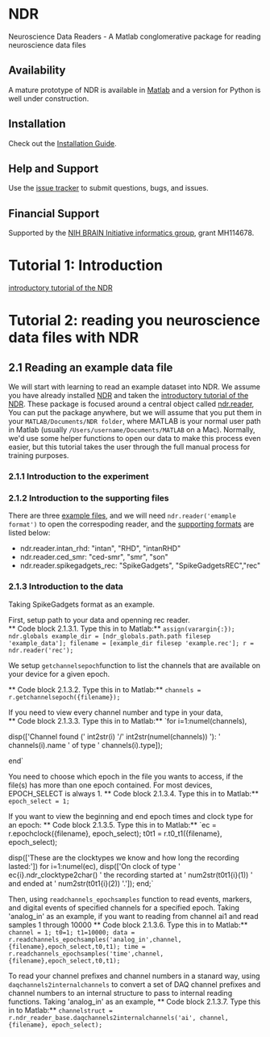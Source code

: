 # NDR

Neuroscience Data Readers - A Matlab conglomerative package for reading neuroscience data files

## Availability
A mature prototype of NDR is available in [Matlab](https://github.com/VH-Lab/NDR-matlab/tree/main) and a version for Python is well under construction.

## Installation
Check out the [Installation Guide](https://vh-lab.github.io/NDI-matlab/installation/).

## Help and Support
Use the [issue tracker](https://github.com/VH-Lab/NDR-matlab/issues) to submit questions, bugs, and issues.

## Financial Support
Supported by the [NIH BRAIN Initiative informatics group](https://braininitiative.nih.gov/brain-programs/informatics), grant MH114678.


# Tutorial 1: Introduction
[introductory tutorial of the NDR](https://github.com/VH-Lab/NDR-matlab/blob/main/README.md)


# Tutorial 2: reading you neuroscience data files with NDR

## 2.1 Reading an example data file
We will start with learning to read an example dataset into NDR. We assume you have already installed [NDR](https://github.com/VH-Lab/NDR-matlab/tree/main) 
and taken the [introductory tutorial of the NDR](https://github.com/VH-Lab/NDR-matlab/blob/main/README.md). These package  is focused around a central object 
called [ndr.reader](https://github.com/VH-Lab/NDR-matlab/blob/main/%2Bndr/reader.m), You can put the package anywhere, but we will assume that you put them 
in your `MATLAB/Documents/NDR folder`, where MATLAB is your normal user path in Matlab (usually `/Users/username/Documents/MATLAB` on a Mac). Normally, we'd use 
some helper functions to open our data to make this process even easier, but this tutorial takes the user through the full manual process for training purposes.

### 2.1.1 Introduction to the experiment

### 2.1.2 Introduction to the supporting files 
There are three [example files](https://github.com/VH-Lab/NDR-matlab/tree/main/example_data), and we will need `ndr.reader('emample format')` to open the 
correspoding reader, and the [supporting formats](https://github.com/VH-Lab/NDR-matlab/blob/main/resource/ndr_reader_types.json) are listed below:

- ndr.reader.intan_rhd: "intan", "RHD", "intanRHD"
- ndr.reader.ced_smr: "ced-smr", "smr", "son"
- ndr.reader.spikegadgets_rec: "SpikeGadgets", "SpikeGadgetsREC","rec"

### 2.1.3 Introduction to the data

Taking SpikeGadgets format as an example.

First, setup path to your data and openning rec reader.  
** Code block 2.1.3.1. Type this in to Matlab:**
`assign(varargin{:});
ndr.globals
example_dir = [ndr_globals.path.path filesep 'example_data'];
filename = [example_dir filesep 'example.rec'];
r = ndr.reader('rec');`

We setup `getchannelsepoch`function to list the channels that are available on your device for a given epoch.

** Code block 2.1.3.2. Type this in to Matlab:**
`channels = r.getchannelsepoch({filename});`

If you need to view every channel number and type in your data,  
** Code block 2.1.3.3. Type this in to Matlab:**
`for i=1:numel(channels),
  
  disp(['Channel found (' int2str(i) '/' int2str(numel(channels)) '): ' channels(i).name ' of type ' channels(i).type]);

end`

You need to choose which epoch in the file you wants to access, if the file(s) has more than one epoch contained. For most devices, EPOCH_SELECT is always 1.
** Code block 2.1.3.4. Type this in to Matlab:**
`epoch_select = 1; `

If you want to view the beginning and end epoch times and clock type for an epoch: 
** Code block 2.1.3.5. Type this in to Matlab:**
`ec = r.epochclock({filename}, epoch_select);
 t0t1 = r.t0_t1({filename}, epoch_select);

 disp(['These are the clocktypes we know and how long the recording lasted:'])
 	for i=1:numel(ec),
		disp(['On clock of type ' ec{i}.ndr_clocktype2char() ' the recording started at ' num2str(t0t1{i}(1)) ' and ended at ' num2str(t0t1{i}(2)) '.']);
	end;`
  
Then, using `readchannels_epochsamples` function to read events, markers, and digital events of specified channels for a specified epoch. 
Taking 'analog_in' as an example, if you want to reading from channel ai1 and read samples 1 through 10000
** Code block 2.1.3.6. Type this in to Matlab:**
`channel = 1;
t0=1;
t1=10000;
data = r.readchannels_epochsamples('analog_in',channel,{filename},epoch_select,t0,t1);
time = r.readchannels_epochsamples('time',channel,{filename},epoch_select,t0,t1);`

To read your channel prefixes and channel numbers in a stanard way, using `daqchannels2internalchannels` to convert a set of DAQ channel prefixes and channel 
numbers to an internal structure to pass to internal reading functions.
Taking 'analog_in' as an example,
** Code block 2.1.3.7. Type this in to Matlab:**
`channelstruct = r.ndr_reader_base.daqchannels2internalchannels('ai', channel, {filename}, epoch_select);`



